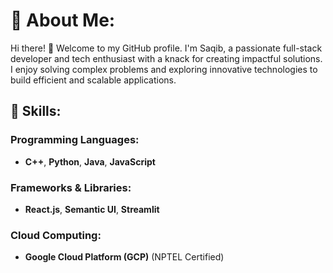 # 💫 About Me:
Hi there! 👋 Welcome to my GitHub profile. I'm Saqib, a passionate full-stack developer and tech enthusiast with a knack for creating impactful solutions. I enjoy solving complex problems and exploring innovative technologies to build efficient and scalable applications.

## 🚀 Skills:
### Programming Languages:
- **C++**, **Python**, **Java**, **JavaScript**

### Frameworks & Libraries:
- **React.js**, **Semantic UI**, **Streamlit**

### Cloud Computing:
- **Google Cloud Platform (GCP)** (NPTEL Certified)
